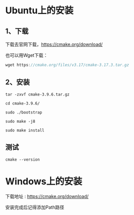 # Ubuntu上的安装

## 1、下载

下载去官网下载，https://cmake.org/download/

也可以用Wget下载：

``` c++
wget https://cmake.org/files/v3.17/cmake-3.17.3.tar.gz
```

## 2、安装
``` 
tar -zxvf cmake-3.9.6.tar.gz

cd cmake-3.9.6/

sudo ./bootstrap

sudo make -j8

sudo make install
```

## 测试

```
cmake --version
```

# Windows上的安装

下载地址 : https://cmake.org/download/

安装完成后记得添加Path路径
